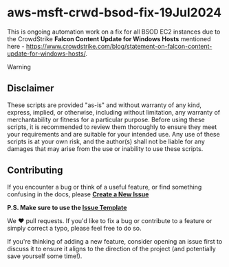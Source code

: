 # aws-msft-crwd-bsod-fix-19Jul2024
This is ongoing automation work on a fix for all BSOD EC2 instances due to the CrowdStrike **Falcon Content Update for Windows Hosts** mentioned here - https://www.crowdstrike.com/blog/statement-on-falcon-content-update-for-windows-hosts/.

> [!WARNING]  
> ## Disclaimer
> These scripts are provided "as-is" and without warranty of any kind, express, implied, or otherwise, including without limitation, any warranty of merchantability or fitness for a particular purpose. Before using these scripts, it is recommended to review them thoroughly to ensure they meet your requirements and are suitable for your intended use. Any use of these scripts is at your own risk, and the author(s) shall not be liable for any damages that may arise from the use or inability to use these scripts.

## Contributing

If you encounter a bug or think of a useful feature, or find something confusing in the docs, please
**[Create a New Issue](https://github.com/GeorgeDavis-TM/WorkloadSecurity-AWS-SNS/issues/new)**

 **P.S. Make sure to use the [Issue Template](https://github.com/gdcrocx/aws-msft-crwd-bsod-fix-19Jul2024/tree/master/.github/ISSUE_TEMPLATE)**

We :heart: pull requests. If you'd like to fix a bug or contribute to a feature or simply correct a typo, please feel free to do so.

If you're thinking of adding a new feature, consider opening an issue first to
discuss it to ensure it aligns to the direction of the project (and potentially
save yourself some time!).
